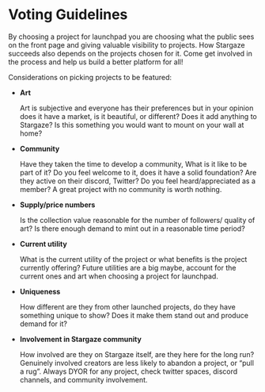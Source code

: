 # Voting Guidelines

By choosing a project for launchpad you are choosing what the public sees on the front page and giving valuable visibility to projects. How Stargaze succeeds also depends on the projects chosen for it. Come get involved in the process and help us build a better platform for all!

Considerations on picking projects to be featured:

*   **Art**

    Art is subjective and everyone has their preferences but in your opinion does it have a market, is it beautiful, or different? Does it add anything to Stargaze? Is this something you would want to mount on your wall at home?
*   **Community**

    Have they taken the time to develop a community, What is it like to be part of it? Do you feel welcome to it, does it have a solid foundation? Are they active on their discord, Twitter? Do you feel heard/appreciated as a member? A great project with no community is worth nothing.
*   **Supply/price numbers**

    Is the collection value reasonable for the number of followers/ quality of art? Is there enough demand to mint out in a reasonable time period?
*   **Current utility**

    What is the current utility of the project or what benefits is the project currently offering? Future utilities are a big maybe, account for the current ones and art when choosing a project for launchpad.
*   **Uniqueness**

    How different are they from other launched projects, do they have something unique to show?  Does it make them stand out and produce demand for it?
*   **Involvement in Stargaze community**

    How involved are they on Stargaze itself, are they here for the long run? Genuinely involved creators are less likely to abandon a project, or “pull a rug”. Always DYOR for any project, check twitter spaces, discord channels, and community involvement.
